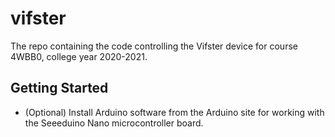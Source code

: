 # vifster
The repo containing the code controlling the Vifster device for course 4WBB0, college year 2020-2021.

## Getting Started
- (Optional) Install Arduino software from the Arduino site for working with the Seeeduino Nano microcontroller board.
